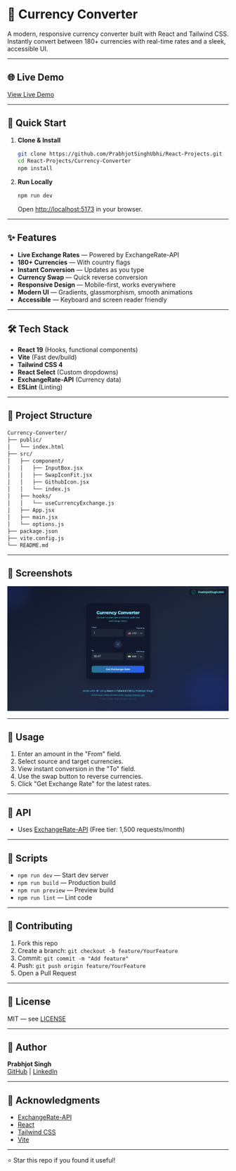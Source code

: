 # 💱 Currency Converter

A modern, responsive currency converter built with React and Tailwind CSS. Instantly convert between 180+ currencies with real-time rates and a sleek, accessible UI.

---

<!-- Live Demo Link Placeholder -->

## 🌐 Live Demo

[View Live Demo](#) <!-- TODO: Add your deployment URL here -->

---

## 🚀 Quick Start

1. **Clone & Install**

   ```bash
   git clone https://github.com/PrabhjotSinghUbhi/React-Projects.git
   cd React-Projects/Currency-Converter
   npm install
   ```

2. **Run Locally**
   ```bash
   npm run dev
   ```
   Open [http://localhost:5173](http://localhost:5173) in your browser.

---

## ✨ Features

- **Live Exchange Rates** — Powered by ExchangeRate-API
- **180+ Currencies** — With country flags
- **Instant Conversion** — Updates as you type
- **Currency Swap** — Quick reverse conversion
- **Responsive Design** — Mobile-first, works everywhere
- **Modern UI** — Gradients, glassmorphism, smooth animations
- **Accessible** — Keyboard and screen reader friendly

---

## 🛠️ Tech Stack

- **React 19** (Hooks, functional components)
- **Vite** (Fast dev/build)
- **Tailwind CSS 4**
- **React Select** (Custom dropdowns)
- **ExchangeRate-API** (Currency data)
- **ESLint** (Linting)

---

## 📂 Project Structure

```
Currency-Converter/
├── public/
│   └── index.html
├── src/
│   ├── component/
│   │   ├── InputBox.jsx
│   │   ├── SwapIconFit.jsx
│   │   ├── GithubIcon.jsx
│   │   └── index.js
│   ├── hooks/
│   │   └── useCurrencyExchange.js
│   ├── App.jsx
│   ├── main.jsx
│   └── options.js
├── package.json
├── vite.config.js
└── README.md
```

---

## 📸 Screenshots

![App Screenshot](./public/image.png)

---

## 📝 Usage

1. Enter an amount in the "From" field.
2. Select source and target currencies.
3. View instant conversion in the "To" field.
4. Use the swap button to reverse currencies.
5. Click "Get Exchange Rate" for the latest rates.

---

## 🔗 API

- Uses [ExchangeRate-API](https://exchangerate-api.com/) (Free tier: 1,500 requests/month)

---

## 🧩 Scripts

- `npm run dev` — Start dev server
- `npm run build` — Production build
- `npm run preview` — Preview build
- `npm run lint` — Lint code

---

## 🤝 Contributing

1. Fork this repo
2. Create a branch: `git checkout -b feature/YourFeature`
3. Commit: `git commit -m "Add feature"`
4. Push: `git push origin feature/YourFeature`
5. Open a Pull Request

---

## 📄 License

MIT — see [LICENSE](LICENSE)

---

## 👤 Author

**Prabhjot Singh**  
[GitHub](https://github.com/PrabhjotSinghUbhi) | [LinkedIn](https://www.linkedin.com/in/prabhjot-singh-0a7780306)

---

## 🙏 Acknowledgments

- [ExchangeRate-API](https://exchangerate-api.com/)
- [React](https://reactjs.org/)
- [Tailwind CSS](https://tailwindcss.com/)
- [Vite](https://vitejs.dev/)

---

⭐️ Star this repo if you found it useful!

